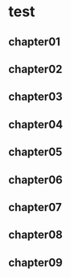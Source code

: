 # test

## chapter01

## chapter02

## chapter03

## chapter04

## chapter05

## chapter06

## chapter07

## chapter08

## chapter09